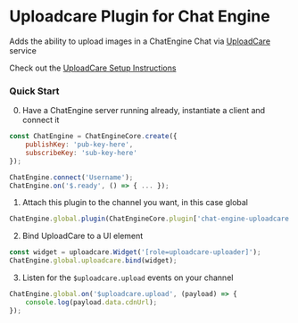 # Uploadcare Plugin for Chat Engine

Adds the ability to upload images in a ChatEngine Chat via [UploadCare](https://uploadcare.com/) service

Check out the [UploadCare Setup Instructions](https://uploadcare.com/documentation/widget/#install)

### Quick Start

0. Have a ChatEngine server running already, instantiate a client and connect it
```js
const ChatEngine = ChatEngineCore.create({
    publishKey: 'pub-key-here',
    subscribeKey: 'sub-key-here'
});

ChatEngine.connect('Username');
ChatEngine.on('$.ready', () => { ... });
```

1. Attach this plugin to the channel you want, in this case global
```js
ChatEngine.global.plugin(ChatEngineCore.plugin['chat-engine-uploadcare']());
```

2. Bind UploadCare to a UI element
```js
const widget = uploadcare.Widget('[role=uploadcare-uploader]');
ChatEngine.global.uploadcare.bind(widget);
```

3. Listen for the `$uploadcare.upload` events on your channel
```js
ChatEngine.global.on('$uploadcare.upload', (payload) => {
    console.log(payload.data.cdnUrl);
});
```
